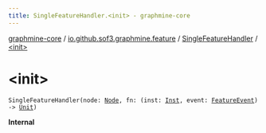 ```yaml
---
title: SingleFeatureHandler.<init> - graphmine-core
---
```


[graphmine-core](../../index.html) / [io.github.sof3.graphmine.feature](../index.html) / [SingleFeatureHandler](index.html) / [&lt;init&gt;](./-init-.html)

# &lt;init&gt;

`SingleFeatureHandler(node: `[`Node`](index.html#Node)`, fn: (inst: `[`Inst`](index.html#Inst)`, event: `[`FeatureEvent`](../-feature-event.html)`) -> `[`Unit`](https://kotlinlang.org/api/latest/jvm/stdlib/kotlin/-unit/index.html)`)`

**Internal**

